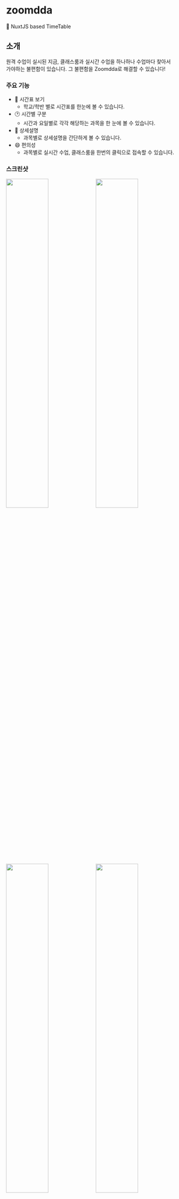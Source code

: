 # zoomdda
📆 NuxtJS based TimeTable

## 소개
원격 수업이 실시된 지금, 클래스룸과 실시간 수업을 하나하나 수업마다 찾아서<br/>
가야하는 불편함이 있습니다. 그 불편함을 Zoomdda로 해결할 수 있습니다!

### 주요 기능
  - 📅 시간표 보기
    - 학교/학반 별로 시간표를 한눈에 볼 수 있습니다.
  - 🕑 시간별 구분
    - 시간과 요일별로 각각 해당하는 과목을 한 눈에 볼 수 있습니다.
  - 💬 상세설명
    - 과목별로 상세설명을 간단하게 볼 수 있습니다.
  - 😄 편의성
    - 과목별로 실시간 수업, 클래스룸을 한번의 클릭으로 접속할 수 있습니다.
    
### 스크린샷

<div>
  <img src="https://user-images.githubusercontent.com/51149996/79977055-98d32c00-84d8-11ea-90aa-e980434220c8.jpg" width="48%">
  <img src="https://user-images.githubusercontent.com/51149996/79977118-ad172900-84d8-11ea-8afa-8c18f1a4dbd6.jpg" width="48%">
</div>
<div>
  <img src="https://user-images.githubusercontent.com/51149996/79977291-fb2c2c80-84d8-11ea-9380-8afa17be17c4.jpg" width="48%">
  <img src="https://user-images.githubusercontent.com/51149996/79977192-cd46e800-84d8-11ea-8e3d-4394c569ef41.jpg" width="48%">
</div>

## 사용방법

```diff
- 학교에서 준 url로 먼저 꼭 접속해야한다.

+ 접속 이후 학년, 반을 선택 후 접속한다.
```

### 클래스룸 이용방법

<div>
  <img src="https://user-images.githubusercontent.com/51149996/79978463-ef416a00-84da-11ea-9430-e0fef5b38cb7.png" width="48%">
  <img src="https://user-images.githubusercontent.com/51149996/79978566-1304b000-84db-11ea-90a7-d6443efb7078.PNG" width="48%">
</div>

<br />

  - 위와 같은 오류 발생 시 해결방법
  
<br />
  
  <img src="https://user-images.githubusercontent.com/51149996/79978892-9d4d1400-84db-11ea-8e68-7b94809f6827.png" width="300px">

  - 클래스룸의 url중 `u/0` 부분을 사용자 계정에 맞게 변경
  - ex) 첫 번째 계정 : `u/0`, 두 번째 계정 : `u/1`
  
  <img src="https://user-images.githubusercontent.com/51149996/79979283-3aa84800-84dc-11ea-9721-93dd15fa2deb.PNG" width="200px">
  
## 개발환경
- Visual Studio Code
  - NuxtJS
  
## 정보
- 학교 시간표를 웹상에서 쉽게 관리할 수 있습니다.
- 개발
  - 웹　: 차승호
  - 서버: 최진우
- 문의: 1cktmdgh2@gmail.com
